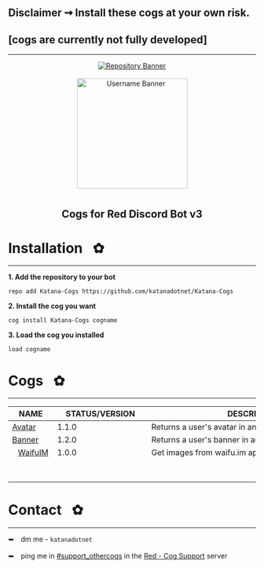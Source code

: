 ## Disclaimer ⇝ Install these cogs at your own risk. <br />
## [cogs are currently not fully developed]
---
<!-- UP  -->
<p align="center">
  <a href="https://github.com/katanadotnet/Katana-Cogs">
    <img src="https://i.imgur.com/xc6nNds.png" alt="Repository Banner"/>
  </a>
  <br/> <br/>
      <a href="https://discord.com/channels/@me">
        <img align="center" src="https://i.imgur.com/DPcFr7U.png" alt="Username Banner" width="225"/>
    </a>
  <h1 align="center"></h1>
  <h2><p align="center">Cogs for Red Discord Bot v3</h2>
      <p align="center">
</p>

# Installation⠀✿
---
**1. Add the repository to your bot**
```text
repo add Katana-Cogs https://github.com/katanadotnet/Katana-Cogs
```
**2. Install the cog you want**
```text
cog install Katana-Cogs cogname
```
**3. Load the cog you installed**
```text
load cogname
```

# Cogs⠀✿
---
| NAME        | STATUS/VERSION   | DESCRIPTION                                       |
|-------------|------------------|---------------------------------------------------|
| [Avatar](avatar/)      | 1.1.0      | Returns a user's avatar in an embed                 |
| [Banner](banner/)      | 1.2.0      | Returns a user's banner in an embed                 |
|⠀[WaifuIM](waifuim/)    | 1.0.0      | Get images from waifu.im api (credits: PhantomNimbi)|
|⠀   ⠀                   |⠀⠀⠀⠀⠀⠀⠀⠀⠀⠀⠀⠀⠀⠀⠀|⠀⠀⠀⠀ ⠀⠀⠀⠀⠀⠀⠀                                 |

# Contact⠀✿
---
➥ dm me - `katanadotnet`
<br /> <br/>
➥ ping me in [#support_othercogs](https://discord.com/channels/240154543684321280/240212783503900673) in the [Red - Cog Support](https://discord.gg/red-cog-support-240154543684321280) server
